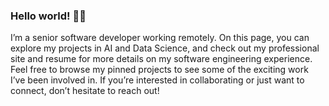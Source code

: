### Hello world! 🍉😊

I’m a senior software developer working remotely. On this page, you can explore my projects in AI and Data Science, and check out my professional site and resume for more details on my software engineering experience. Feel free to browse my pinned projects to see some of the exciting work I’ve been involved in. If you’re interested in collaborating or just want to connect, don’t hesitate to reach out!

